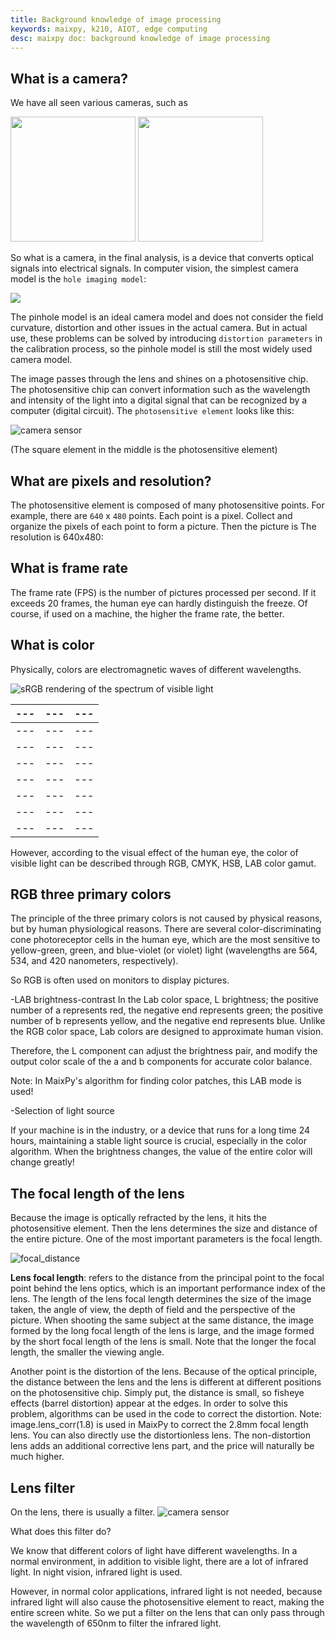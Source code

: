 ```yaml
---
title: Background knowledge of image processing
keywords: maixpy, k210, AIOT, edge computing
desc: maixpy ​​doc: background knowledge of image processing
---
```




## What is a camera?

We have all seen various cameras, such as

<img src="../../assets/other/camera_mi.png" height="200">
<img src="../../assets/hardware/module/camera.png" height="200">

So what is a camera, in the final analysis, is a device that converts optical signals into electrical signals. In computer vision, the simplest camera model is the `hole imaging model`:

![](../../assets/other/Pinhole-camera.svg)

The pinhole model is an ideal camera model and does not consider the field curvature, distortion and other issues in the actual camera. But in actual use, these problems can be solved by introducing `distortion parameters` in the calibration process, so the pinhole model is still the most widely used camera model.

The image passes through the lens and shines on a photosensitive chip. The photosensitive chip can convert information such as the wavelength and intensity of the light into a digital signal that can be recognized by a computer (digital circuit). The `photosensitive element` looks like this:

![camera sensor](../../assets/other/sensor.png)

(The square element in the middle is the photosensitive element)

## What are pixels and resolution?

The photosensitive element is composed of many photosensitive points. For example, there are `640` x `480` points. Each point is a pixel. Collect and organize the pixels of each point to form a picture. Then the picture is The resolution is 640x480:

## What is frame rate

The frame rate (FPS) is the number of pictures processed per second. If it exceeds 20 frames, the human eye can hardly distinguish the freeze. Of course, if used on a machine, the higher the frame rate, the better.

## What is color

Physically, colors are electromagnetic waves of different wavelengths.

![sRGB rendering of the spectrum of visible light](../../assets/other/1920px-Linear_visible_spectrum.svg.png)

| --- | --- | --- |
| --- | --- | --- |
| --- | --- | --- |
| --- | --- | --- |
| --- | --- | --- |
| --- | --- | --- |
| --- | --- | --- |
| --- | --- | --- |
| --- | --- | --- |


However, according to the visual effect of the human eye, the color of visible light can be described through RGB, CMYK, HSB, LAB color gamut.

## RGB three primary colors

The principle of the three primary colors is not caused by physical reasons, but by human physiological reasons. There are several color-discriminating cone photoreceptor cells in the human eye, which are the most sensitive to yellow-green, green, and blue-violet (or violet) light (wavelengths are 564, 534, and 420 nanometers, respectively).

So RGB is often used on monitors to display pictures.

-LAB brightness-contrast
In the Lab color space, L brightness; the positive number of a represents red, the negative end represents green; the positive number of b represents yellow, and the negative end represents blue. Unlike the RGB color space, Lab colors are designed to approximate human vision.

Therefore, the L component can adjust the brightness pair, and modify the output color scale of the a and b components for accurate color balance.

Note: In MaixPy's algorithm for finding color patches, this LAB mode is used!

-Selection of light source

If your machine is in the industry, or a device that runs for a long time 24 hours, maintaining a stable light source is crucial, especially in the color algorithm. When the brightness changes, the value of the entire color will change greatly!


## The focal length of the lens

Because the image is optically refracted by the lens, it hits the photosensitive element. Then the lens determines the size and distance of the entire picture. One of the most important parameters is the focal length.

![focal_distance](../../assets/other/focal_distance.jpg)

**Lens focal length**: refers to the distance from the principal point to the focal point behind the lens optics, which is an important performance index of the lens. The length of the lens focal length determines the size of the image taken, the angle of view, the depth of field and the perspective of the picture. When shooting the same subject at the same distance, the image formed by the long focal length of the lens is large, and the image formed by the short focal length of the lens is small. Note that the longer the focal length, the smaller the viewing angle.


Another point is the distortion of the lens. Because of the optical principle, the distance between the lens and the lens is different at different positions on the photosensitive chip. Simply put, the distance is small, so fisheye effects (barrel distortion) appear at the edges. In order to solve this problem, algorithms can be used in the code to correct the distortion. Note: image.lens_corr(1.8) is used in MaixPy to correct the 2.8mm focal length lens. You can also directly use the distortionless lens. The non-distortion lens adds an additional corrective lens part, and the price will naturally be much higher.

## Lens filter

On the lens, there is usually a filter.
![camera sensor](../../assets/other/sensor_1.png)

What does this filter do?

We know that different colors of light have different wavelengths. In a normal environment, in addition to visible light, there are a lot of infrared light. In night vision, infrared light is used.

However, in normal color applications, infrared light is not needed, because infrared light will also cause the photosensitive element to react, making the entire screen white. So we put a filter on the lens that can only pass through the wavelength of 650nm to filter the infrared light.
